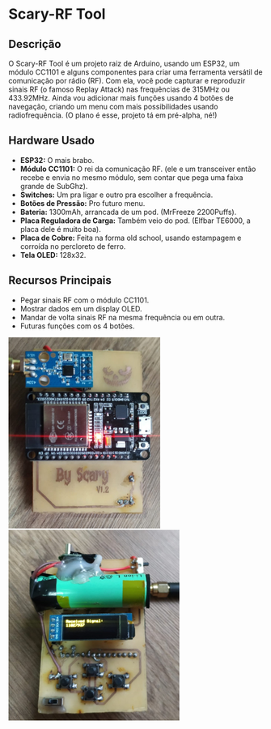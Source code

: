 # Scary-RF Tool

## Descrição
O Scary-RF Tool é um projeto raiz de Arduino, usando um ESP32, um módulo CC1101 e alguns componentes para criar uma ferramenta versátil de comunicação por rádio (RF). Com ela, você pode capturar e reproduzir sinais RF (o famoso Replay Attack) nas frequências de 315MHz ou 433.92MHz. Ainda vou adicionar mais funções usando 4 botões de navegação, criando um menu com mais possibilidades usando radiofrequência. (O plano é esse, projeto tá em pré-alpha, né!)

## Hardware Usado
- **ESP32:** O mais brabo.
- **Módulo CC1101:** O rei da comunicação RF. (ele e um transceiver então recebe e envia no mesmo módulo, sem contar que pega uma faixa grande de SubGhz).
- **Switches:** Um pra ligar e outro pra escolher a frequência.
- **Botões de Pressão:** Pro futuro menu.
- **Bateria:** 1300mAh, arrancada de um pod. (MrFreeze 2200Puffs).
- **Placa Reguladora de Carga:** Também veio do pod. (Elfbar TE6000, a placa dele é muito boa).
- **Placa de Cobre:** Feita na forma old school, usando estampagem e corroída no percloreto de ferro.
- **Tela OLED:** 128x32.

## Recursos Principais
- Pegar sinais RF com o módulo CC1101.
- Mostrar dados em um display OLED.
- Mandar de volta sinais RF na mesma frequência ou em outra.
- Futuras funções com os 4 botões.

<img src="Placa.jpg" alt="Placa" width="300"><img src="Placa1.jpg" alt="Placa1" width="338">


